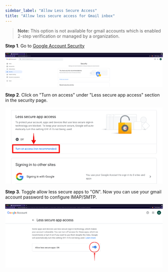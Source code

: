 ```yaml
---
sidebar_label: "Allow Less Secure Access"
title: "Allow less secure access for Gmail inbox"
---
```


> **Note:** This option is not available for gmail accounts which is enabled 2-step verification or managed by a organization.

**Step 1**. Go to [Google Account Security](https://myaccount.google.com/security)

![gmail_account_security](./images/gmail_account_security.png)

**Step 2**. Click on "Turn on access" under "Less secure app access" section in the security page.

![less_secure_access](./images/less_secure_access.png)

**Step 3**. Toggle allow less secure apps to "ON". Now you can use your gmail account password to configure IMAP/SMTP.

![enable_access](./images/enable_access.png)
